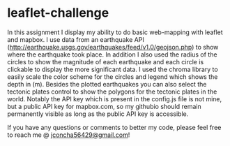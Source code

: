 # leaflet-challenge

In this assignment I display my ability to do basic web-mapping with leaflet and mapbox. I use data from an earthquake API (http://earthquake.usgs.gov/earthquakes/feed/v1.0/geojson.php) to show where the earthquake took place. In addition I also used the radius of the circles to show  the magnitude of each earthquake and each circle is clickable to display the more significant data. I used the chroma library to easily scale the color scheme for the circles and legend which shows the depth in (m). Besides the plotted earthquakes you can also select the tectonic plates control to show the polygons for the tectonic plates in the world. Notably the API key which is present in the config.js file is not mine, but a public API key for mapbox.com, so my githubio should remain permanently visible as long as the public API key is accessible. 

If you have any questions or comments to better my code, please feel free to reach me @ jconcha56429@gmail.com! 
